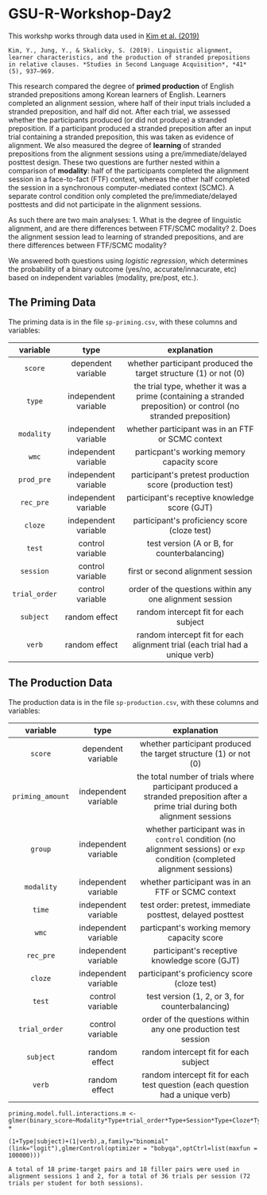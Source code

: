 # GSU-R-Workshop-Day2

This workshp works through data used in [Kim et al. (2019)](https://doi.org/10.1017%2FS0272263119000093)

```
Kim, Y., Jung, Y., & Skalicky, S. (2019). Linguistic alignment, learner characteristics, and the production of stranded prepositions in relative clauses. *Studies in Second Language Acquisition*, *41*(5), 937–969.
```

This research compared the degree of **primed production** of English stranded prepositions among Korean learners of English. Learners completed an alignment session, where half of their input trials included a stranded preposition, and half did not. After each trial, we assessed whether the participants produced (or did not produce) a stranded preposition. If a participant produced a stranded preposition after an input trial containing a stranded preposition, this was taken as evidence of alignment. We also measured the degree of **learning** of stranded prepositions from the alignment sessions using a pre/immediate/delayed posttest design. These two questions are further nested within a comparison of **modality**: half of the participants completed the alignment session in a face-to-fact (FTF) context, whereas the other half completed the session in a synchronous computer-mediated context (SCMC). A separate control condition only completed the pre/immediate/delayed posttests and did not participate in the alignment sessions. 

As such there are two main analyses:
    1. What is the degree of linguistic alignment, and are there differences between FTF/SCMC modality?
    2. Does the alignment session lead to learning of stranded prepositions, and are there differences between FTF/SCMC modality?

We answered both questions using *logistic regression*, which determines the probability of a binary outcome (yes/no, accurate/innacurate, etc) based on independent variables (modality, pre/post, etc.).

## The Priming Data

The priming data is in the file `sp-priming.csv`, with these columns and variables:

variable|type|explanation
:-:|:-:|:-:
`score`|dependent variable| whether participant produced the target structure (1) or not (0)
`type` | independent variable | the trial type, whether it was a prime (containing a stranded preposition) or control (no stranded preposition)
`modality` | independent variable | whether participant was in an FTF or SCMC context
`wmc` | independent variable | particpant's working memory capacity score 
`prod_pre` | independent variable | participant's pretest production score (production test)
`rec_pre` | independent variable | participant's receptive knowledge score (GJT)
`cloze` | independent variable | participant's proficiency score (cloze test)
`test` | control variable | test version (A or B, for counterbalancing)
`session` | control variable | first or second alignment session
`trial_order` |control variable| order of the questions within any one alignment session
`subject` | random effect | random intercept fit for each subject
`verb`| random effect | random intercept fit for each alignment trial (each trial had a unique verb)

## The Production Data

The production data is in the file `sp-production.csv`, with these columns and variables:

variable|type|explanation
:-:|:-:|:-:
`score`|dependent variable| whether participant produced the target structure (1) or not (0)
`priming_amount` | independent variable | the total number of trials where participant produced a stranded preposition after a prime trial during both alignment sessions
`group` | independent variable | whether participant was in `control` condition (no alignment sessions) or `exp` condition (completed alignment sessions)
`modality` | independent variable | whether participant was in an FTF or SCMC context
`time` | independent variable | test order: pretest, immediate posttest, delayed posttest
`wmc` | independent variable | particpant's working memory capacity score 
`rec_pre` | independent variable | participant's receptive knowledge score (GJT)
`cloze` | independent variable | participant's proficiency score (cloze test)
`test` | control variable | test version (1, 2, or 3, for counterbalancing)
`trial_order` |control variable| order of the questions within any one production test session
`subject` | random effect | random intercept fit for each subject
`verb`| random effect | random intercept fit for each test question (each question had a unique verb)


```
priming.model.full.interactions.m <- 
glmer(binary_score~Modality*Type+trial_order*Type+Session*Type+Cloze*Type+WMC*Type+prod_pre*Type+rec_pre_1_2*Type + 

(1+Type|subject)+(1|verb),a,family="binomial"(link="logit"),glmerControl(optimizer = "bobyqa",optCtrl=list(maxfun = 100000)))`
```

```
A total of 18 prime-target pairs and 18 filler pairs were used in alignment sessions 1 and 2, for a total of 36 trials per session (72 trials per student for both sessions).
```

